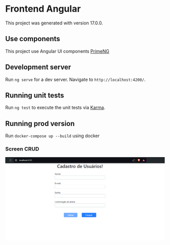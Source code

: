 # Frontend Angular 

This project was generated with version 17.0.0.

## Use components

This project use Angular UI components [PrimeNG](https://primeng.org/)

## Development server

Run `ng serve` for a dev server. Navigate to `http://localhost:4200/`.

## Running unit tests

Run `ng test` to execute the unit tests via [Karma](https://karma-runner.github.io).

## Running prod version

Run `docker-compose up --build` using docker

### Screen CRUD
![Screen CRUD](./images/screen.PNG)